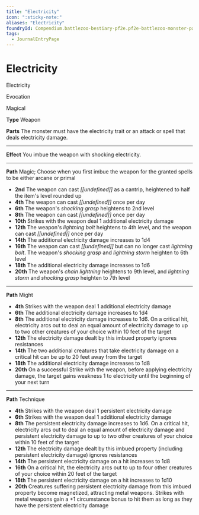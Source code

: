 ```yaml
---
title: "Electricity"
icon: ":sticky-note:"
aliases: "Electricity"
foundryId: Compendium.battlezoo-bestiary-pf2e.pf2e-battlezoo-monster-parts.JournalEntry.DUgV4RRnkTaikCI2.JournalEntryPage.lS1sO0jRIvPVXdUg
tags:
  - JournalEntryPage
---
```


# Electricity
Electricity

Evocation

Magical

**Type** Weapon

**Parts** The monster must have the electricity trait or an attack or spell that deals electricity damage.

* * *

**Effect** You imbue the weapon with shocking electricity.

* * *

**Path** Magic; Choose when you first imbue the weapon for the granted spells to be either arcane or primal

*   **2nd** The weapon can cast _[[undefined]]_ as a cantrip, heightened to half the item's level rounded up
*   **4th** The weapon can cast _[[undefined]]_ once per day
*   **6th** The weapon's _shocking grasp_ heightens to 2nd level
*   **8th** The weapon can cast _[[undefined]]_ once per day
*   **10th** Strikes with the weapon deal 1 additional electricity damage
*   **12th** The weapon's _lightning bolt_ heightens to 4th level, and the weapon can cast _[[undefined]]_ once per day
*   **14th** The additional electricity damage increases to 1d4
*   **16th** The weapon can cast _[[undefined]]_ but can no longer cast _lightning bolt_. The weapon's _shocking grasp_ and _lightning storm_ heighten to 6th level
*   **18th** The additional electricity damage increases to 1d6
*   **20th** The weapon's _chain lightning_ heightens to 9th level, and _lightning storm_ and _shocking grasp_ heighten to 7th level

* * *

**Path** Might

*   **4th** Strikes with the weapon deal 1 additional electricity damage
*   **6th** The additional electricity damage increases to 1d4
*   **8th** The additional electricity damage increases to 1d6. On a critical hit, electricity arcs out to deal an equal amount of electricity damage to up to two other creatures of your choice within 10 feet of the target
*   **12th** The electricity damage dealt by this imbued property ignores resistances
*   **14th** The two additional creatures that take electricity damage on a critical hit can be up to 20 feet away from the target
*   **18th** The additional electricity damage increases to 1d8
*   **20th** On a successful Strike with the weapon, before applying electricity damage, the target gains weakness 1 to electricity until the beginning of your next turn

* * *

**Path** Technique

*   **4th** Strikes with the weapon deal 1 persistent electricity damage
*   **6th** Strikes with the weapon deal 1 additional electricity damage
*   **8th** The persistent electricity damage increases to 1d6. On a critical hit, electricity arcs out to deal an equal amount of electricity damage and persistent electricity damage to up to two other creatures of your choice within 10 feet of the target
*   **12th** The electricity damage dealt by this imbued property (including persistent electricity damage) ignores resistances
*   **14th** The persistent electricity damage on a hit increases to 1d8
*   **16th** On a critical hit, the electricity arcs out to up to four other creatures of your choice within 20 feet of the target
*   **18th** The persistent electricity damage on a hit increases to 1d10
*   **20th** Creatures suffering persistent electricity damage from this imbued property become magnetized, attracting metal weapons. Strikes with metal weapons gain a +1 circumstance bonus to hit them as long as they have the persistent electricity damage